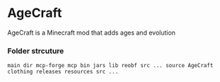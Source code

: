 AgeCraft
========

AgeCraft is a Minecraft mod that adds ages and evolution


### Folder strcuture

`main dir
	mcp-forge
		mcp
			bin
			jars
			lib
			reobf
			src
			...
	source
		AgeCraft
			clothing
			releases
			resources
			src
			...
`